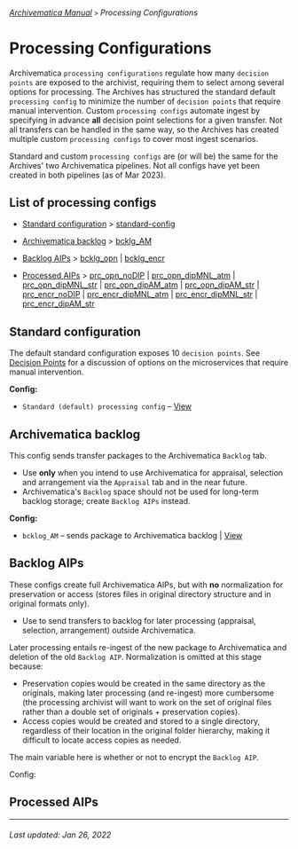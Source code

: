 ###### [Archivematica Manual](../README.md) `>` Processing Configurations

# Processing Configurations
Archivematica `processing configurations` regulate how many `decision points` are exposed to the archivist, requiring them to select among several options for processing. The Archives has structured the standard default `processing config` to minimize the number of `decision points` that require manual intervention. Custom `processing configs` automate ingest by specifying in advance **all** decision point selections for a given transfer. Not all transfers can be handled in the same way, so the Archives has created multiple custom `processing configs` to cover most ingest scenarios.

Standard and custom `processing configs` are (or will be) the same for the Archives' two Archivematica pipelines. Not all configs have yet been created in both pipelines (as of Mar 2023).

## List of processing configs
- [Standard configuration](#standard-configuration) > [standard-config](standard.md)

- [Archivematica backlog](#archivematica-backlog) > [bcklg_AM](bcklg-am.md)

- [Backlog AIPs](#backlog-aips) > [bcklg_opn](bcklg-opn.md) | [bcklg_encr](bcklog-encr.md)

- [Processed AIPs](#processed-aips) > [prc_opn_noDIP](prc_opn_noDIP.md) | [prc_opn_dipMNL_atm](prc_opn_dipMNL_atm.md) | [prc_opn_dipMNL_str](prc_opn_dipMNL_str.md) | [prc_opn_dipAM_atm](prc_opn_dipAM_atm.md) | [prc_opn_dipAM_str](prc_opn_dipAM_str.md) | [prc_encr_noDIP](prc_encr_noDIP.md) | [prc_encr_dipMNL_atm](prc_encr_dipMNL_atm.md) | [prc_encr_dipMNL_str](prc_encr_dipMNL_str.md) | [prc_encr_dipAM_str](prc_encr_dipAM_str.md)

## Standard configuration
The default standard configuration exposes 10 `decision points`. See [Decision Points](../ingest-guidelines/decisions-points.md) for a discussion of options on the microservices that require manual intervention.

**Config:**
- `Standard (default) processing config` – [View](standard.md)

## Archivematica backlog
This config sends transfer packages to the Archivematica `Backlog` tab.
- Use **only** when you intend to use Archivematica for appraisal, selection and arrangement via the `Appraisal` tab and in the near future.
- Archivematica's `Backlog` space should not be used for long-term backlog storage; create `Backlog AIPs` instead.

**Config:**
- `bcklog_AM` – sends package to Archivematica backlog | [View](bcklog-am.md)

## Backlog AIPs
These configs create full Archivematica AIPs, but with **no** normalization for preservation or access (stores files in original directory structure and in original formats only).
- Use to send transfers to backlog for later processing (appraisal, selection, arrangement) outside Archivematica.

Later processing entails re-ingest of the new package to Archivematica and deletion of the old `Backlog AIP`. Normalization is omitted at this stage because:
- Preservation copies would be created in the same directory as the originals, making later processing (and re-ingest) more cumbersome (the processing archivist will want to work on the set of original files rather than a double set of originals + preservation copies).
- Access copies would be created and stored to a single directory, regardless of their location in the original folder hierarchy, making it difficult to locate access copies as needed.

The main variable here is whether or not to encrypt the `Backlog AIP`.

Config:
## Processed AIPs


---
###### Last updated: Jan 26, 2022
